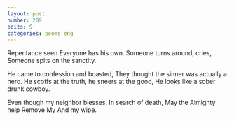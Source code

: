 ```yaml
---
layout: post
number: 289
edits: 9
categories: poems eng
---
```


Repentance seen
Everyone has his own.
Someone turns around, cries,
Someone spits on the sanctity.

He came to confession and boasted,
They thought the sinner was actually a hero. 
He scoffs at the truth, he sneers at the good,
He looks like a sober drunk cowboy.

Even though my neighbor blesses,
In search of death,
May the Almighty help
Remove My 
And my wipe.
